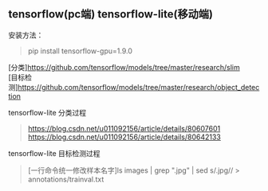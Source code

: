 ## tensorflow(pc端)    tensorflow-lite(移动端)
安装方法：
> pip install tensorflow-gpu=1.9.0

[分类]https://github.com/tensorflow/models/tree/master/research/slim<br>
[目标检测]https://github.com/tensorflow/models/tree/master/research/object_detection

tensorflow-lite  分类过程  
> https://blog.csdn.net/u011092156/article/details/80607601<br>
> https://blog.csdn.net/u011092156/article/details/80642133

tensorflow-lite  目标检测过程
> [一行命令统一修改样本名字]ls images | grep ".jpg" | sed s/.jpg// > annotations/trainval.txt
